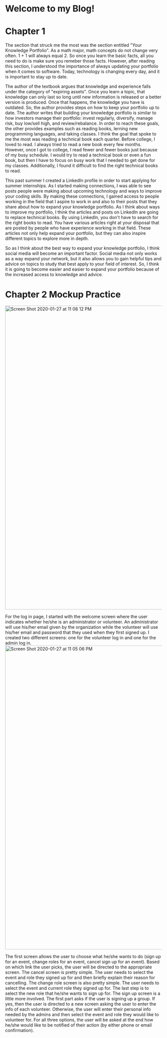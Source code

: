 # Welcome to my Blog!

<html>
  <body>
    <h1> Chapter 1 </h1>
  </body>
  <p> The section that struck me the most was the section entitled "Your Knowledge Portfolio". As a math major, math concepts do not change very often. 1 + 1 will always equal 2. So once you learn the basic facts, all you need to do is make sure you remeber those facts. However, after reading this section, I understood the importance of always updating your portfolio when it comes to software. Today, technology is changing every day, and it is important to stay up to date.</p>
    
  <p>The author of the textbook argues that knowledge and experience falls under the category of "expiring assets". Once you    learn a topic, that knowledge can only last so long until new information is released or a better version is produced. Once that happens, the knowledge you have is outdated. So, the author provides steps on how to keep your portfolio up to date. 
The author writes that building your knowledge portfolio is similar to how investors manage their portfolio: invest regularly, diversify, manage risk, buy low/sell high, and review/rebalance. In order to reach these goals, the other provides examples such as reading books, lerning new programming languages, and taking classes. I think the goal that spoke to me the most was reading a technical book each quarter. Before college, I loved to read. I always tried to read a new book every few months. However, once I got to college, I read fewer and fewer books just because of my busy schedule. I would try to read a technical book or even a fun book, but then I have to focus on busy work that I needed to get done for my classes. Additionally, I found it difficult to find the right technical books to read.</p>

  <p>This past summer I created a LinkedIn profile in order to start applying for summer internships. As I started making connections, I was able to see posts people were making about upcoming technology and ways to improve your coding skills. By making these connections, I gained access to people working in the field that I aspire to work in and also to their posts that they share about how to expand your knowledge portfolio. As I think about ways to improve my portfolio, I think the articles and posts on LinkedIn are going to replace technical books. By using LinkedIn, you don't have to search for the right books to read. You have various articles right at your disposal that are posted by people who have experience working in that field. These articles not only help expand your portfolio, but they can also inspire different topics to explore more in depth.</p>
  
  <p>So as I think about the best way to expand your knowledge portfolio, I think social media will become an important factor. Social media not only works as a way expand your network, but it also allows you to gain helpful tips and advice on topics to study that best apply to your field of interest. So, I think it is going to become easier and easier to expand your portfolio because of the increased access to knowledge and advice.</p>
  
  <body>
    <h1> Chapter 2 Mockup Practice </h1>
  </body>
 <img width="979" alt="Screen Shot 2020-01-27 at 11 08 12 PM" src="https://user-images.githubusercontent.com/59981315/73234861-f7973c80-4159-11ea-95d3-bcd496dd9b12.png">
  <p> For the log in page, I started with the welcome screen where the user indicates whether he/she is an administrator or volunteer. An administrator will use his/her email given by the organization while the volunteer will use his/her email and password that they used when they first signed up. I created two different screens: one for the volunteer log in and one for the admin log in. 
  
  <img width="979" alt="Screen Shot 2020-01-27 at 11 05 06 PM" src="https://user-images.githubusercontent.com/59981315/73234767-8c4d6a80-4159-11ea-8670-5afc0e2d3344.png">
 
  <p> The first screen allows the user to choose what he/she wants to do (sign up for an event, change roles for an event, cancel sign up for an event). Based on which link the user picks, the user will be directed to the appropriate screen. The cancel screen is pretty simple. The user needs to select the event and role they signed up for and then briefly explain their reason for cancelling. The change role screen is also pretty simple. The user needs to select the event and current role they signed up for. The last step is to select the new role that he/she wants to sign up for. The sign up screen is a little more involved. The first part asks if the user is signing up a group. If yes, then the user is directed to a new screen asking the user to enter the info of each volunteer. Otherwise, the user will enter their personal info needed by the admins and then select the event and role they would like to volunteer for. For all three options, the user will be asked at the end how he/she would like to be notified of their action (by either phone or email confirmation). 

</html>
    

